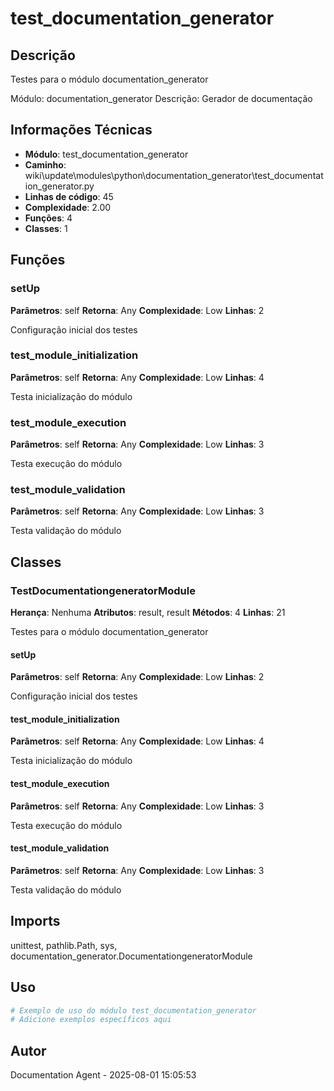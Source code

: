 # test_documentation_generator

## Descrição

Testes para o módulo documentation_generator

Módulo: documentation_generator
Descrição: Gerador de documentação

## Informações Técnicas

- **Módulo**: test_documentation_generator
- **Caminho**: wiki\update\modules\python\documentation_generator\test_documentation_generator.py
- **Linhas de código**: 45
- **Complexidade**: 2.00
- **Funções**: 4
- **Classes**: 1

## Funções

### setUp

**Parâmetros**: self
**Retorna**: Any
**Complexidade**: Low
**Linhas**: 2

Configuração inicial dos testes

### test_module_initialization

**Parâmetros**: self
**Retorna**: Any
**Complexidade**: Low
**Linhas**: 4

Testa inicialização do módulo

### test_module_execution

**Parâmetros**: self
**Retorna**: Any
**Complexidade**: Low
**Linhas**: 3

Testa execução do módulo

### test_module_validation

**Parâmetros**: self
**Retorna**: Any
**Complexidade**: Low
**Linhas**: 3

Testa validação do módulo

## Classes

### TestDocumentationgeneratorModule

**Herança**: Nenhuma
**Atributos**: result, result
**Métodos**: 4
**Linhas**: 21

Testes para o módulo documentation_generator

#### setUp

**Parâmetros**: self
**Retorna**: Any
**Complexidade**: Low
**Linhas**: 2

Configuração inicial dos testes

#### test_module_initialization

**Parâmetros**: self
**Retorna**: Any
**Complexidade**: Low
**Linhas**: 4

Testa inicialização do módulo

#### test_module_execution

**Parâmetros**: self
**Retorna**: Any
**Complexidade**: Low
**Linhas**: 3

Testa execução do módulo

#### test_module_validation

**Parâmetros**: self
**Retorna**: Any
**Complexidade**: Low
**Linhas**: 3

Testa validação do módulo

## Imports

unittest, pathlib.Path, sys, documentation_generator.DocumentationgeneratorModule

## Uso

```python
# Exemplo de uso do módulo test_documentation_generator
# Adicione exemplos específicos aqui
```

## Autor

Documentation Agent - 2025-08-01 15:05:53
